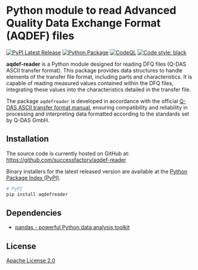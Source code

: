 # Python module to read Advanced Quality Data Exchange Format (AQDEF) files
[![PyPI Latest Release](https://img.shields.io/pypi/v/aqdefreader)](https://pypi.org/project/aqdefreader/)
[![Python Package](https://github.com/successfactory/aqdef-reader/actions/workflows/main.yml/badge.svg)](https://github.com/successfactory/aqdef-reader/actions/workflows/main.yml)
[![CodeQL](https://github.com/successfactory/aqdef-reader/actions/workflows/codeql.yml/badge.svg)](https://github.com/successfactory/aqdef-reader/actions/workflows/codeql.yml)
[![Code style: black](https://img.shields.io/badge/code%20style-black-000000.svg)](https://github.com/psf/black)

**aqdef-reader** is a Python module designed for reading DFQ files (Q-DAS ASCII transfer format). This package provides data structures to handle elements of the transfer file format, including parts and characteristics. It is capable of reading measured values contained within the DFQ files, integrating these values into the characteristics detailed in the transfer file.

The package `aqdefreader` is developed in accordance with the official [Q-DAS ASCII transfer format manual](https://training.q-das.de/fileadmin/mediamanager/Datenformat_Dokumente/Q-DAS_ASCII-Transfer-Format_ENG_V12_ec.pdf), ensuring compatibility and reliability in processing and interpreting data formatted according to the standards set by Q-DAS GmbH.

## Installation
The source code is currently hosted on GitHub at:
https://github.com/successfactory/aqdef-reader

Binary installers for the latest released version are available at the [Python
Package Index (PyPI)](https://pypi.org/project/aqdefreader/).

```sh
# PyPI
pip install aqdefreader
```

## Dependencies
- [pandas - powerful Python data analysis toolkit](https://pandas.pydata.org/)

## License
[Apache License 2.0](LICENSE)
